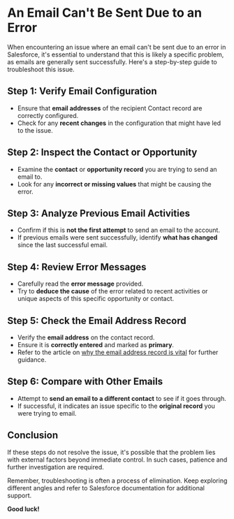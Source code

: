 # An Email Can't Be Sent Due to an Error

When encountering an issue where an email can't be sent due to an error in Salesforce, it's essential to understand that this is likely a specific problem, as emails are generally sent successfully. Here's a step-by-step guide to troubleshoot this issue.

## Step 1: Verify Email Configuration

- Ensure that **email addresses** of the recipient Contact record are correctly configured.
- Check for any **recent changes** in the configuration that might have led to the issue.

## Step 2: Inspect the Contact or Opportunity

- Examine the **contact** or **opportunity record** you are trying to send an email to.
- Look for any **incorrect or missing values** that might be causing the error.

## Step 3: Analyze Previous Email Activities

- Confirm if this is **not the first attempt** to send an email to the account.
- If previous emails were sent successfully, identify **what has changed** since the last successful email.

## Step 4: Review Error Messages

- Carefully read the **error message** provided.
- Try to **deduce the cause** of the error related to recent activities or unique aspects of this specific opportunity or contact.

## Step 5: Check the Email Address Record

- Verify the **email address** on the contact record.
- Ensure it is **correctly entered** and marked as **primary**.
- Refer to the article on [why the email address record is vital](../general-workflow/importance-of-email-address-records.md) for further guidance.

## Step 6: Compare with Other Emails

- Attempt to **send an email to a different contact** to see if it goes through.
- If successful, it indicates an issue specific to the **original record** you were trying to email.

## Conclusion

If these steps do not resolve the issue, it's possible that the problem lies with external factors beyond immediate control. In such cases, patience and further investigation are required.

Remember, troubleshooting is often a process of elimination. Keep exploring different angles and refer to Salesforce documentation for additional support.

**Good luck!**